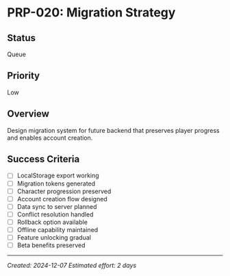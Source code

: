 # PRP-020: Migration Strategy

## Status
Queue

## Priority
Low

## Overview
Design migration system for future backend that preserves player progress and enables account creation.

## Success Criteria
- [ ] LocalStorage export working
- [ ] Migration tokens generated
- [ ] Character progression preserved
- [ ] Account creation flow designed
- [ ] Data sync to server planned
- [ ] Conflict resolution handled
- [ ] Rollback option available
- [ ] Offline capability maintained
- [ ] Feature unlocking gradual
- [ ] Beta benefits preserved

---
*Created: 2024-12-07*
*Estimated effort: 2 days*